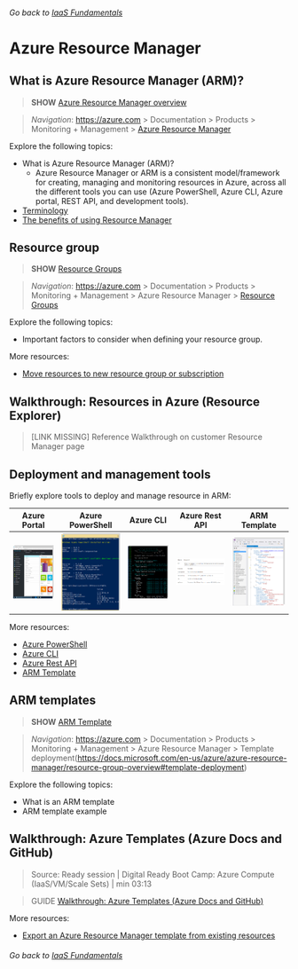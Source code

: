 ###### Go back to [IaaS Fundamentals](iaas-fundamentals.md#delivery-guide)

# Azure Resource Manager

## What is Azure Resource Manager (ARM)?

> **SHOW** [Azure Resource Manager overview](https://docs.microsoft.com/en-us/azure/azure-resource-manager/resource-group-overview) 

> *Navigation*: https://azure.com > Documentation > Products > Monitoring + Management > [Azure Resource Manager](https://docs.microsoft.com/en-us/azure/azure-resource-manager/resource-group-overview) 

Explore the following topics:
* What is Azure Resource Manager (ARM)?
  * Azure Resource Manager or ARM is a consistent model/framework for creating, managing and monitoring resources in Azure, across all the different tools you can use (Azure PowerShell, Azure CLI, Azure portal, REST API, and development tools).
* [Terminology](https://docs.microsoft.com/en-us/azure/azure-resource-manager/resource-group-overview#terminology)
* [The benefits of using Resource Manager](https://docs.microsoft.com/en-us/azure/azure-resource-manager/resource-group-overview#the-benefits-of-using-resource-manager)


## Resource group

> **SHOW** [Resource Groups](https://docs.microsoft.com/en-us/azure/azure-resource-manager/resource-group-overview#resource-groups) 

> *Navigation*: https://azure.com > Documentation > Products > Monitoring + Management > Azure Resource Manager > [Resource Groups](https://docs.microsoft.com/en-us/azure/azure-resource-manager/resource-group-overview#resource-groups) 

Explore the following topics:
* Important factors to consider when defining your resource group.

More resources:
* [Move resources to new resource group or subscription](https://docs.microsoft.com/en-us/azure/azure-resource-manager/resource-group-move-resources)


## Walkthrough: Resources in Azure (Resource Explorer)
> [LINK MISSING] Reference Walkthrough on customer Resource Manager page


## Deployment and management tools

Briefly explore tools to deploy and manage resource in ARM:

| Azure Portal  | Azure PowerShell | Azure CLI  | Azure Rest API | ARM Template |
| ------------- | ------------- | ------------- |------------- | ------------- |
| ![alt text](media/azure-portal.png "Azure Portal") | ![alt text](media/azure-powershell.png "Azure Portal") | ![alt text](media/azure-cli.png "Azure Portal") | ![alt text](media/azure-restapi.png "Azure Portal") | ![alt text](media/arm-templates.png "Azure Portal") |

More resources:
* [Azure PowerShell](https://docs.microsoft.com/en-us/powershell/azure)
* [Azure CLI](https://docs.microsoft.com/en-us/cli/azure/overview)
* [Azure Rest API](https://docs.microsoft.com/en-us/rest/api/)
* [ARM Template](https://docs.microsoft.com/en-us/azure/azure-resource-manager/resource-group-overview#template-deployment)


## ARM templates

> **SHOW** [ARM Template](https://docs.microsoft.com/en-us/azure/azure-resource-manager/resource-group-overview#template-deployment)

> *Navigation*: https://azure.com > Documentation > Products > Monitoring + Management > Azure Resource Manager > Template deployment(https://docs.microsoft.com/en-us/azure/azure-resource-manager/resource-group-overview#template-deployment) 

Explore the following topics:
* What is an ARM template
* ARM template example



## Walkthrough: Azure Templates (Azure Docs and GitHub)

> Source: Ready session | Digital Ready Boot Camp: Azure Compute (IaaS/VM/Scale Sets) | min 03:13

> GUIDE [Walkthrough: Azure Templates (Azure Docs and GitHub)](/iaas-fundamentals-cx/resource-manager.md#walkthrough-azure-templates-azure-docs-and-github)


More resources:
* [Export an Azure Resource Manager template from existing resources](https://docs.microsoft.com/en-us/azure/azure-resource-manager/resource-manager-export-template)


###### Go back to [IaaS Fundamentals](iaas-fundamentals.md#delivery-guide)